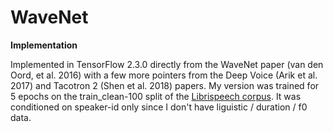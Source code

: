 # WaveNet
<b>Implementation</b>

Implemented in TensorFlow 2.3.0 directly from the WaveNet paper (van den Oord, et al. 2016) with a few more pointers from the Deep Voice (Arik et al. 2017) and Tacotron 2 (Shen et al. 2018) papers.  My version was trained for 5 epochs on the train_clean-100 split of the <a href=https://www.openslr.org/12>Librispeech corpus</a>.  It was conditioned on speaker-id only since I don't have liguistic / duration / f0 data.  


